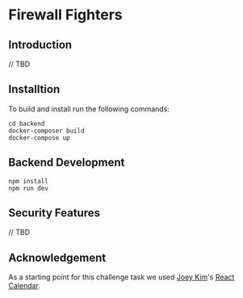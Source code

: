# Firewall Fighters

## Introduction

// TBD

## Installtion

To build and install run the following commands:

```
cd backend
docker-composer build
docker-compose up
```

## Backend Development 

```
npm install
npm run dev
```


## Security Features

// TBD
## Acknowledgement

As a starting point for this challenge task we used [Joey Kim](http://www.josephikim.com)'s [React Calendar](https://github.com/josephikim/react-calendar).

